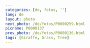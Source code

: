 ```yaml
---
categories: [de, fotos, '']
lang: de
layout: photo
next_photo: /de/fotos/P0000259.html
picname: P0000137
prev_photo: /de/fotos/P0000136.html
tags: [Giraffe, Grass, Tree]
---
```

